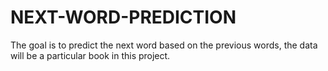 # NEXT-WORD-PREDICTION

The goal is to predict the next word based on the previous words, the data will be a particular book in this project.
